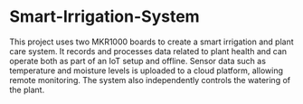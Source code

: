# Smart-Irrigation-System

This project uses two MKR1000 boards to create a smart irrigation and plant care system. It records and processes data related to plant health and can operate both as part of an IoT setup and offline. Sensor data such as temperature and moisture levels is uploaded to a cloud platform, allowing remote monitoring. The system also independently controls the watering of the plant.


